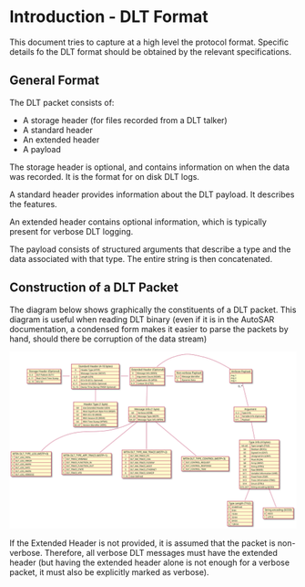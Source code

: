 # Introduction - DLT Format

This document tries to capture at a high level the protocol format. Specific details fo the
DLT format should be obtained by the relevant specifications.

## General Format

The DLT packet consists of:

* A storage header (for files recorded from a DLT talker)
* A standard header
* An extended header
* A payload

The storage header is optional, and contains information on when the data was
recorded. It is the format for on disk DLT logs.

A standard header provides information about the DLT payload. It describes the
features.

An extended header contains optional information, which is typically present for
verbose DLT logging.

The payload consists of structured arguments that describe a type and the data
associated with that type. The entire string is then concatenated.

## Construction of a DLT Packet

The diagram below shows graphically the constituents of a DLT packet. This
diagram is useful when reading DLT binary (even if it is in the AutoSAR
documentation, a condensed form makes it easier to parse the packets by hand,
should there be corruption of the data stream)

![DLT Format](out/diagrams/DLT.FormatCheatSheet/DLT.FormatCheatSheet.svg)

If the Extended Header is not provided, it is assumed that the packet is
non-verbose. Therefore, all verbose DLT messages must have the extended header
(but having the extended header alone is not enough for a verbose packet, it
must also be explicitly marked as verbose).
